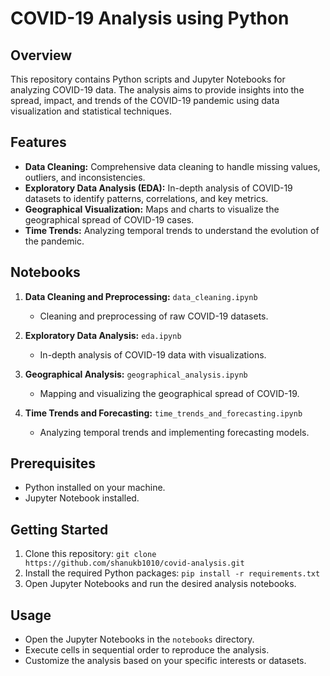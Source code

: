 # COVID-19 Analysis using Python

## Overview

This repository contains Python scripts and Jupyter Notebooks for analyzing COVID-19 data. The analysis aims to provide insights into the spread, impact, and trends of the COVID-19 pandemic using data visualization and statistical techniques.

## Features

- **Data Cleaning:** Comprehensive data cleaning to handle missing values, outliers, and inconsistencies.
- **Exploratory Data Analysis (EDA):** In-depth analysis of COVID-19 datasets to identify patterns, correlations, and key metrics.
- **Geographical Visualization:** Maps and charts to visualize the geographical spread of COVID-19 cases.
- **Time Trends:** Analyzing temporal trends to understand the evolution of the pandemic.


## Notebooks

1. **Data Cleaning and Preprocessing:** `data_cleaning.ipynb`
   - Cleaning and preprocessing of raw COVID-19 datasets.

2. **Exploratory Data Analysis:** `eda.ipynb`
   - In-depth analysis of COVID-19 data with visualizations.

3. **Geographical Analysis:** `geographical_analysis.ipynb`
   - Mapping and visualizing the geographical spread of COVID-19.

4. **Time Trends and Forecasting:** `time_trends_and_forecasting.ipynb`
   - Analyzing temporal trends and implementing forecasting models.

## Prerequisites

- Python installed on your machine.
- Jupyter Notebook installed.

## Getting Started

1. Clone this repository: `git clone https://github.com/shanukb1010/covid-analysis.git`
2. Install the required Python packages: `pip install -r requirements.txt`
3. Open Jupyter Notebooks and run the desired analysis notebooks.

## Usage

- Open the Jupyter Notebooks in the `notebooks` directory.
- Execute cells in sequential order to reproduce the analysis.
- Customize the analysis based on your specific interests or datasets.
